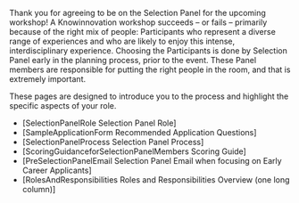 Thank you for agreeing to be on the Selection Panel for the upcoming workshop! A Knowinnovation workshop succeeds – or fails – primarily because of the right mix of people: Participants who represent a diverse range of experiences and who are likely to enjoy this intense, interdisciplinary experience. Choosing the Participants is done by Selection Panel early in the planning process, prior to the event. These Panel members are responsible for putting the right people in the room, and that is extremely important. 

These pages are designed to introduce you to the process and highlight the specific aspects of your role.
* [SelectionPanelRole Selection Panel Role]
* [SampleApplicationForm Recommended Application Questions]
* [SelectionPanelProcess Selection Panel Process]
* [ScoringGuidanceforSelectionPanelMembers Scoring Guide]
* [PreSelectionPanelEmail Selection Panel Email when focusing on Early Career Applicants]
* [RolesAndResponsibilities Roles and Responsibilities Overview (one long column)]

